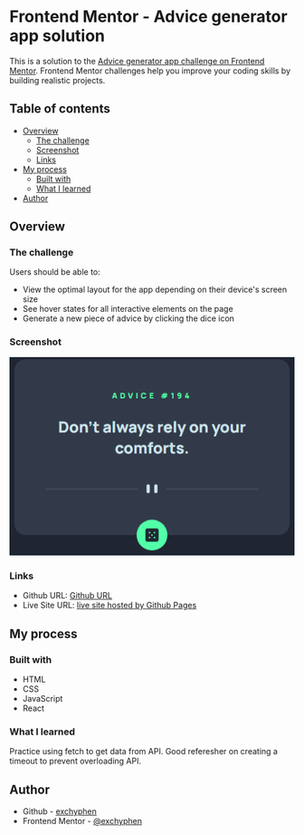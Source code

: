 # Frontend Mentor - Advice generator app solution

This is a solution to the [Advice generator app challenge on Frontend Mentor](https://www.frontendmentor.io/challenges/advice-generator-app-QdUG-13db). Frontend Mentor challenges help you improve your coding skills by building realistic projects.

## Table of contents

- [Overview](#overview)
  - [The challenge](#the-challenge)
  - [Screenshot](#screenshot)
  - [Links](#links)
- [My process](#my-process)
  - [Built with](#built-with)
  - [What I learned](#what-i-learned)
- [Author](#author)

## Overview

### The challenge

Users should be able to:

- View the optimal layout for the app depending on their device's screen size
- See hover states for all interactive elements on the page
- Generate a new piece of advice by clicking the dice icon

### Screenshot

![readme preview](./design/readme-preview.png)

### Links

- Github URL: [Github URL](https://github.com/exchyphen/fm_qr-code-component)
- Live Site URL: [live site hosted by Github Pages](https://exchyphen.github.io/fm_qr-code-component/)

## My process

### Built with

- HTML
- CSS
- JavaScript
- React

### What I learned

Practice using fetch to get data from API. Good referesher on creating a timeout to prevent overloading API.

## Author

- Github - [exchyphen](https://github.com/exchyphen)
- Frontend Mentor - [@exchyphen](https://www.frontendmentor.io/profile/exchyphen)

